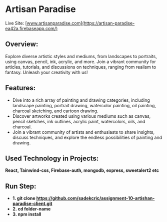 # Artisan Paradise
Live Site: [www.artisanparadise.com](https://artisan-paradise-ea42a.firebaseapp.com/)

## Overview:
Explore diverse artistic styles and mediums, from landscapes to portraits, using canvas, pencil, ink, acrylic, and more. Join a vibrant community for articles, tutorials, and discussions on techniques, ranging from realism to fantasy. Unleash your creativity with us!

## Features:
- Dive into a rich array of painting and drawing categories, including landscape painting, portrait drawing, watercolor painting, oil painting, charcoal sketching, and cartoon drawing.
- Discover artworks created using various mediums such as canvas, pencil sketches, ink outlines, acrylic paint, watercolors, oils, and charcoal.
- Join a vibrant community of artists and enthusiasts to share insights, discuss techniques, and explore the endless possibilities of painting and drawing.

## Used Technology in Projects:
**React, Tainwind-css, Firebase-auth, mongodb, express, sweetalert2 etc**

## Run Step:
- **1. git clone https://github.com/sadekcric/assignment-10-artishan-paradise-client.git**
- **2. cd folder-name**
- **3. npm install**

